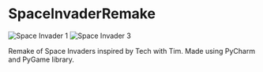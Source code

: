 # SpaceInvaderRemake



![Space Invader 1 ](https://github.com/matthewlow04/SpaceInvaderRemake/assets/105395794/a47f59fe-9bc9-4e25-80a0-03743fc786f3)
![Space Invader 3](https://github.com/matthewlow04/SpaceInvaderRemake/assets/105395794/8a1df559-cf96-46c2-80a8-93751362b117)

Remake of Space Invaders inspired by Tech with Tim. Made using PyCharm and PyGame library.
